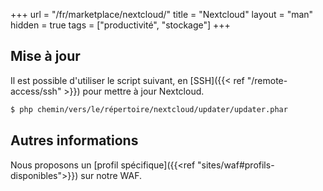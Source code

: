 +++
url = "/fr/marketplace/nextcloud/"
title = "Nextcloud"
layout = "man"
hidden = true
tags = ["productivité", "stockage"]
+++

## Mise à jour

Il est possible d'utiliser le script suivant, en [SSH]({{< ref "/remote-access/ssh" >}}) pour mettre à jour Nextcloud.

```sh
$ php chemin/vers/le/répertoire/nextcloud/updater/updater.phar
```

## Autres informations

Nous proposons un [profil spécifique]({{<ref "sites/waf#profils-disponibles">}}) sur notre WAF.
